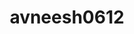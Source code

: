 ---
title: avneesh0612
github: https://github.com/avneesh0612
mode: dark
transition: 3s
archetype:
- Cool Banner
- Github Actions
---